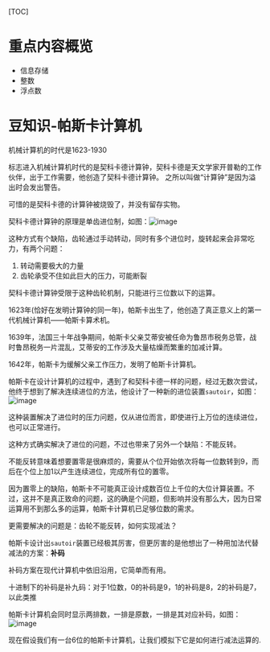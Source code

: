 [TOC]

# 重点内容概览
- 信息存储
- 整数
- 浮点数

# 

# 豆知识-帕斯卡计算机
机械计算机的时代是1623-1930

标志进入机械计算机时代的是契科卡德计算钟，契科卡德是天文学家开普勒的工作伙伴，出于工作需要，他创造了契科卡德计算钟。
之所以叫做“计算钟”是因为溢出时会发出警告。

可惜的是契科卡德的计算钟被烧毁了，并没有留存实物。

契科卡德计算钟的原理是单齿进位制，如图：![image](https://upload-images.jianshu.io/upload_images/30022-4d33cd91a9fa47c0.gif?imageMogr2/auto-orient/strip|imageView2/2/w/500/format/webp)

这种方式有个缺陷，齿轮通过手动转动，同时有多个进位时，旋转起来会非常吃力，有两个问题：
1. 转动需要极大的力量
2. 齿轮承受不住如此巨大的压力，可能断裂

契科卡德计算钟受限于这种齿轮机制，只能进行三位数以下的运算。

1623年(恰好在发明计算钟的同一年)，帕斯卡出生了，他创造了真正意义上的第一代机械计算机——帕斯卡算术机。

1639年，法国三十年战争期间，帕斯卡父亲艾蒂安被任命为鲁昂市税务总管，战时鲁昂税务一片混乱，艾蒂安的工作涉及大量枯燥而繁重的加减计算。

1642年，帕斯卡为缓解父亲工作压力，发明了帕斯卡计算机。

帕斯卡在设计计算机的过程中，遇到了和契科卡德一样的问题，经过无数次尝试，他终于想到了解决连续进位的方法，他设计了一种新的进位装置`sautoir`，如图：
![image](https://upload-images.jianshu.io/upload_images/30022-da149ccea3acadb5.gif?imageMogr2/auto-orient/strip|imageView2/2/w/496/format/webp)

这种装置解决了进位时的压力问题，仅从进位而言，即使进行上万位的连续进位，也可以正常进行。

这种方式确实解决了进位的问题，不过也带来了另外一个缺陷：不能反转。

不能反转意味着想要置零是很麻烦的，需要从个位开始依次将每一位数转到9，而后在个位上加1以产生连续进位，完成所有位的置零。

因为置零上的缺陷，帕斯卡不可能真正设计成数百位上千位的大位计算装置。不过，这并不是真正致命的问题，这的确是个问题，但影响并没有那么大，因为日常运算用不到那么多的运算，帕斯卡计算机已足够位数的需求。

更需要解决的问题是：齿轮不能反转，如何实现减法？

帕斯卡设计出`sautoir`装置已经极其厉害，但更厉害的是他想出了一种用加法代替减法的方案：**补码**

补码方案在现代计算机中依旧沿用，它简单而有用。

十进制下的补码是补九码：对于1位数，0的补码是9，1的补码是8，2的补码是7，以此类推

帕斯卡计算机会同时显示两排数，一排是原数，一排是其对应补码，如图：
![image](https://upload-images.jianshu.io/upload_images/30022-7a9508d8ffe3d1e4.JPG?imageMogr2/auto-orient/strip|imageView2/2/w/1200/format/webp)

现在假设我们有一台6位的帕斯卡计算机，让我们模拟下它是如何进行减法运算的.